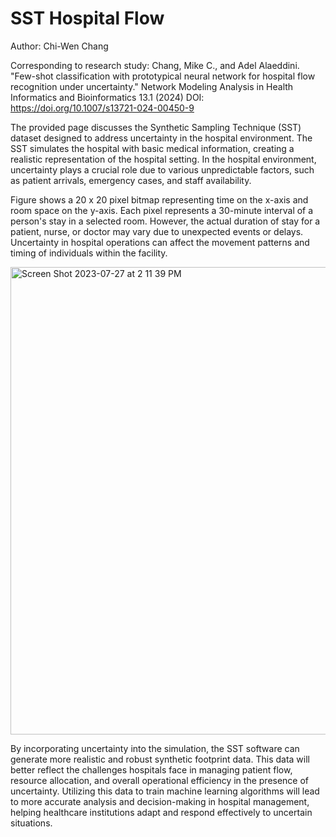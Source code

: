 # SST Hospital Flow

Author: Chi-Wen Chang

Corresponding to research study: Chang, Mike C., and Adel Alaeddini. "Few-shot classification with prototypical neural network for hospital flow recognition under uncertainty." Network Modeling Analysis in Health Informatics and Bioinformatics 13.1 (2024) DOI: https://doi.org/10.1007/s13721-024-00450-9

The provided page discusses the Synthetic Sampling Technique (SST) dataset designed to address uncertainty in the hospital environment. The SST simulates the hospital with basic medical information, creating a realistic representation of the hospital setting. In the hospital environment, uncertainty plays a crucial role due to various unpredictable factors, such as patient arrivals, emergency cases, and staff availability.

Figure shows a 20 x 20 pixel bitmap representing time on the x-axis and room space on the y-axis. Each pixel represents a 30-minute interval of a person's stay in a selected room. However, the actual duration of stay for a patient, nurse, or doctor may vary due to unexpected events or delays. Uncertainty in hospital operations can affect the movement patterns and timing of individuals within the facility.

<img width="748" alt="Screen Shot 2023-07-27 at 2 11 39 PM" src="https://github.com/syntizen/SST/assets/10936385/e486c9c1-a316-4265-a40a-e9c113dae74a">

By incorporating uncertainty into the simulation, the SST software can generate more realistic and robust synthetic footprint data. This data will better reflect the challenges hospitals face in managing patient flow, resource allocation, and overall operational efficiency in the presence of uncertainty. Utilizing this data to train machine learning algorithms will lead to more accurate analysis and decision-making in hospital management, helping healthcare institutions adapt and respond effectively to uncertain situations.

